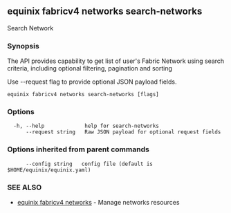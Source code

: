 ## equinix fabricv4 networks search-networks

Search Network

### Synopsis

The API provides capability to get list of user's Fabric Network using search criteria, including optional filtering, pagination and sorting

Use --request flag to provide optional JSON payload fields.

```
equinix fabricv4 networks search-networks [flags]
```

### Options

```
  -h, --help             help for search-networks
      --request string   Raw JSON payload for optional request fields
```

### Options inherited from parent commands

```
      --config string   config file (default is $HOME/equinix/equinix.yaml)
```

### SEE ALSO

* [equinix fabricv4 networks](equinix_fabricv4_networks.md)	 - Manage networks resources

